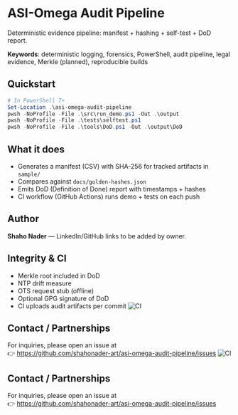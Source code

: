 # ASI-Omega Audit Pipeline

Deterministic evidence pipeline: manifest + hashing + self-test + DoD report.

**Keywords**: deterministic logging, forensics, PowerShell, audit pipeline, legal evidence, Merkle (planned), reproducible builds

## Quickstart
```powershell
# In PowerShell 7+
Set-Location .\asi-omega-audit-pipeline
pwsh -NoProfile -File .\src\run_demo.ps1 -Out .\output
pwsh -NoProfile -File .\tests\selftest.ps1
pwsh -NoProfile -File .\tools\DoD.ps1 -Out .\output\DoD
```

## What it does
- Generates a manifest (CSV) with SHA-256 for tracked artifacts in `sample/`
- Compares against `docs/golden-hashes.json`
- Emits DoD (Definition of Done) report with timestamps + hashes
- CI workflow (GitHub Actions) runs demo + tests on each push

## Author
**Shaho Nader** — LinkedIn/GitHub links to be added by owner.


## Integrity & CI
- Merkle root included in DoD
- NTP drift measure
- OTS request stub (offline)
- Optional GPG signature of DoD
- CI uploads audit artifacts per commit
![CI](https://github.com/shahonader-art/asi-omega-audit-pipeline/actions/workflows/ci.yml/badge.svg)

## Contact / Partnerships
For inquiries, please open an issue at  
👉 https://github.com/shahonader-art/asi-omega-audit-pipeline/issues
![CI](https://github.com/shahonader-art/asi-omega-audit-pipeline/actions/workflows/ci.yml/badge.svg)

## Contact / Partnerships
For inquiries, please open an issue at  
👉 https://github.com/shahonader-art/asi-omega-audit-pipeline/issues
